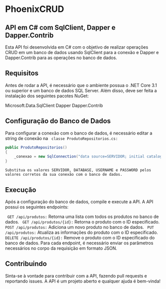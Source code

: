 # PhoenixCRUD
## API em C# com SqlClient, Dapper e Dapper.Contrib
Esta API foi desenvolvida em C# com o objetivo de realizar operações CRUD em um banco de dados usando SqlClient para a conexão e Dapper e Dapper.Contrib para as operações no banco de dados.

## Requisitos
Antes de rodar a API, é necessário que o ambiente possua o .NET Core 3.1 ou superior e um banco de dados SQL Server. Além disso, deve ser feita a instalação dos seguintes pacotes NuGet:

Microsoft.Data.SqlClient
Dapper
Dapper.Contrib
## Configuração do Banco de Dados
Para configurar a conexão com o banco de dados, é necessário editar a string de conexão na ``` classe ProdutoRepositorios.cs:```
```csharp
public ProdutoRepositorios()
{
    _conexao = new SqlConnection("data source=SERVIDOR; initial catalog=DATABASE; user id=USERNAME ; password=PASSWORD; multipleactiveresultsets=true;");
}
```
```Substitua os valores SERVIDOR, DATABASE, USERNAME e PASSWORD pelos valores corretos da sua conexão com o banco de dados.```
## Execução
Após a configuração do banco de dados, compile e execute a API. A API possui os seguintes endpoints:

``` GET /api/produtos:``` Retorna uma lista com todos os produtos no banco de dados.
``` GET /api/produtos/{id}:``` Retorna o produto com o ID especificado.
``` POST /api/produtos:``` Adiciona um novo produto no banco de dados.
``` PUT /api/produtos:``` Atualiza as informações do produto com o ID especificado.
``` DELETE /api/produtos/{id}:``` Remove o produto com o ID especificado do banco de dados.
Para cada endpoint, é necessário enviar os parâmetros necessários no corpo da requisição em formato JSON.

## Contribuindo
Sinta-se à vontade para contribuir com a API, fazendo pull requests e reportando issues. A API é um projeto aberto e qualquer ajuda é bem-vinda!
